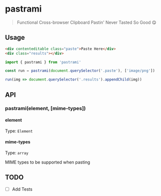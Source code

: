 # pastrami
> Functional Cross-browser Clipboard Pastin' Never Tasted So Good :yum:

## Usage

```html
<div contenteditable class="paste">Paste Here</div>
<div class="results"></div>
```

```js
import { pastrami } from 'pastrami'

const run = pastrami(document.querySelector('.paste'), ['image/png'])

run(img => document.querySelector('.results').appendChild(img))
```

## API

### pastrami(element, [mime-types])

#### element
Type: `Element`

#### mime-types
Type: `array`

MIME types to be supported when pasting

## TODO
- [ ] Add Tests
